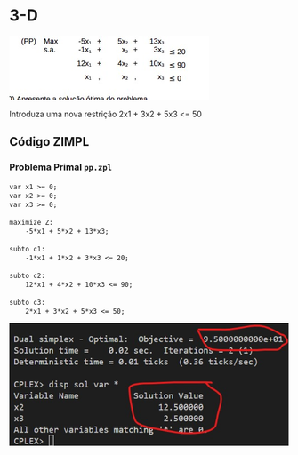 # 3-D

![image](resources/ex.jpg)

Introduza uma nova restrição 2x1 + 3x2 + 5x3 <= 50

## Código ZIMPL

### Problema Primal `pp.zpl`

    var x1 >= 0;
    var x2 >= 0;
    var x3 >= 0;

    maximize Z: 
        -5*x1 + 5*x2 + 13*x3;

    subto c1:
        -1*x1 + 1*x2 + 3*x3 <= 20;

    subto c2:
        12*x1 + 4*x2 + 10*x3 <= 90;

    subto c3:
        2*x1 + 3*x2 + 5*x3 <= 50;

![image](resources/sol-pp.jpg)
